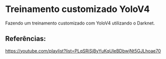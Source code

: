 # Treinamento customizado YoloV4 
Fazendo um treinamento customizado com YoloV4 utilizando o Darknet.
## Referências:
https://youtube.com/playlist?list=PLqSRiSjByYuKqUleBDbwjNt5GJLhoae70


